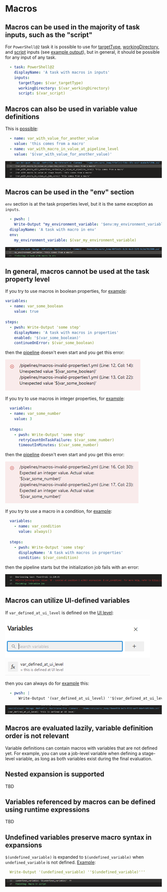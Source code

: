 # Macros

## Macros can be used in the majority of task inputs, such as the "script"

For `PowerShell@2` task it is possible to use for
[targetType](https://github.com/JakubLinhart/AzureDevOpsBattlefield/blob/5aa439679c34ae8a7dec235517d2d2c750ce7481/pipelines/macros.yml#L124), [workingDirectory](https://github.com/JakubLinhart/AzureDevOpsBattlefield/blob/5aa439679c34ae8a7dec235517d2d2c750ce7481/pipelines/macros.yml#L125C15-L125C31),
and [script](https://github.com/JakubLinhart/AzureDevOpsBattlefield/blob/5aa439679c34ae8a7dec235517d2d2c750ce7481/pipelines/macros.yml#L126) inputs (see [example output](https://linj.visualstudio.com/AzureDevOpsBattleground/_build/results?buildId=245&view=logs&j=0ab14b9f-e499-56d5-97b1-fd98b70ea339&t=3fa529ca-c925-5304-b42f-2bbd21f9750e)), 
but in general, it should be possible for any input of any task.

```yaml
  - task: PowerShell@2
    displayName: 'A task with macros in inputs'
    inputs:
      targetType: $(var_targetType)
      workingDirectory: $(var_workingDirectory)
      script: $(var_script)
```

## Macros can also be used in variable value definitions

This is [possible](https://github.com/JakubLinhart/AzureDevOpsBattlefield/blob/5aa439679c34ae8a7dec235517d2d2c750ce7481/pipelines/macros.yml#L20):

```yaml
  - name: var_with_value_for_another_value
    value: 'this comes from a macro'
  - name: var_with_macro_in_value_at_pipeline_level
    value: '$(var_with_value_for_another_value)'
```

[![Example output](images/macros-variable-value-definition.png)](https://linj.visualstudio.com/AzureDevOpsBattleground/_build/results?buildId=245&view=logs&j=0ab14b9f-e499-56d5-97b1-fd98b70ea339&t=f064c65f-5d7b-5dd9-a2c0-b27c2b3dbefa&l=12)

## Macros can be used in the "env" section

`env` section is at the task properties level, but it is the same exception as `inputs`. 

```yaml
  - pwsh: |
    Write-Output "my_environment_variable: '$env:my_environment_variable'"
  displayName: 'A task with macro in env'
  env:
    my_environment_variable: $(var_my_environment_variable)
```

[![Example output](images/macros-env-output.png)](https://linj.visualstudio.com/AzureDevOpsBattleground/_build/results?buildId=245&view=logs&j=0ab14b9f-e499-56d5-97b1-fd98b70ea339&t=67bb029a-943e-5196-8d89-e7392cea21c1&l=12)

## In general, macros cannot be used at the task property level

If you try to use macros in boolean properties, for [example](https://github.com/JakubLinhart/AzureDevOpsBattlefield/blob/0d6ece87a31d8ddb1c5dbc4600ada07e661d31d8/pipelines/macros-invalid-properties1.yml):

```yaml
variables:
  - name: var_some_boolean
    value: true

steps:
  - pwsh: Write-Output 'some step'
    displayName: 'A task with macros in properties'
    enabled: '$(var_some_boolean)'
    continueOnError: $(var_some_boolean)
```

then the [pipeline](https://linj.visualstudio.com/AzureDevOpsBattleground/_build?definitionId=11) doesn't even start and you get this error:

![enabled and continueOnError with macros](images/macros-invalid-properties1-error.png)

If you try to use macros in integer properties, for [example](https://github.com/JakubLinhart/AzureDevOpsBattlefield/blob/4c4ba82de8ba0ba95ec74f380e01e3c1a8eed4fe/pipelines/macros-invalid-properties2.yml):

```yaml
  variables:
  - name: var_some_number
    value: 3

  steps:
    - pwsh: Write-Output 'some step'
      retryCountOnTaskFailure: $(var_some_number)
      timeoutInMinutes: $(var_some_number)
```

then the [pipeline](https://linj.visualstudio.com/AzureDevOpsBattleground/_build?definitionId=12&_a=summary) doesn't even start and you get this error:

![retryCountOnTaskFailure, timeoutInMinutes](images/macros-invalid-properties2-error.png)

If you try to use a macro in a condition, for [example](https://github.com/JakubLinhart/AzureDevOpsBattlefield/blob/main/pipelines/macros-invalid-properties3.yml):

```yaml
  variables:
    - name: var_condition
      value: always()

  steps:
    - pwsh: Write-Output 'some step'
      displayName: 'A task with macros in properties'
      condition: $(var_condition)
```

then the pipeline starts but the initialization job fails with an error:

[![condition](images/macros-invalid-properties3-output.png)](https://linj.visualstudio.com/AzureDevOpsBattleground/_build/results?buildId=246&view=logs&j=12f1170f-54f2-53f3-20dd-22fc7dff55f9&t=e0f977f9-ef87-4bf0-b7e2-aeee2c074101&l=14)

## Macros can utilize UI-defined variables

If `var_defined_at_ui_level` is defined on the [UI level](https://dev.azure.com/linj/AzureDevOpsBattleground/_apps/hub/ms.vss-build-web.ci-designer-hub?pipelineId=10&branch=main&nonce=HGlMs1aI5oNaFTk1n7Zwcw%3D%3D):

![var_defined_at_ui_level variable definition](images/macros-ui-level-variables.png)

then you can always do for [example](https://github.com/JakubLinhart/AzureDevOpsBattlefield/blob/9c194652fa23fd63230e65d6765e69a91687fc91/pipelines/macros.yml#L57C16-L57C16) this:

```yaml
  - pwsh: |
      Write-Output '(var_defined_at_ui_level) ''$(var_defined_at_ui_level)'''
```

[![example output](images/macros-ui-level-variable-output.png)](https://dev.azure.com/linj/AzureDevOpsBattleground/_build/results?buildId=247&view=logs&j=0ab14b9f-e499-56d5-97b1-fd98b70ea339&t=5e8f27c5-64d0-5083-9c85-d2ff9773c863&l=12)


## Macros are evaluated lazily, variable definition order is not relevant

Variable definitions can contain macros with variables that are not defined yet. For example, you can use a job-level variable when defining a stage-level variable, as long as both variables exist during the final evaluation.

## Nested expansion is supported

TBD

## Variables referenced by macros can be defined using runtime expressions

TBD

## Undefined variables preserve macro syntax in expansions

`$(undefined_variable)` is expanded to `$(undefined_variable)` when `undefined_variable` is not defined.
[Example](https://github.com/JakubLinhart/AzureDevOpsBattlefield/blob/5aa439679c34ae8a7dec235517d2d2c750ce7481/pipelines/macros.yml#L68):

```yaml
  Write-Output '(undefined_variable) ''$(undefined_variable)'''
```

[![Example output](images/macros-undefined-variable-output.png)](https://linj.visualstudio.com/AzureDevOpsBattleground/_build/results?buildId=245&view=logs&j=0ab14b9f-e499-56d5-97b1-fd98b70ea339&t=5e8f27c5-64d0-5083-9c85-d2ff9773c863&l=16)

